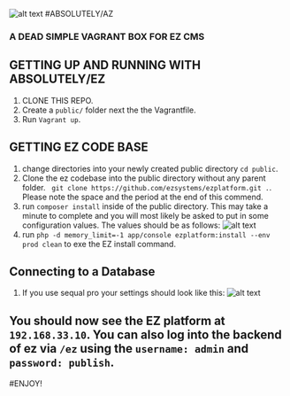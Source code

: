 [logo]: http://imgur.com/a/zrrFl "ABSOLUTELY / EZ"
[config]: http://imgur.com/a/DpVga "Config settings"
[connection]: http://imgur.com/a/JAi5W "mysql connection"
![alt text][logo]
#ABSOLUTELY/AZ
### A DEAD SIMPLE VAGRANT BOX FOR EZ CMS

## GETTING UP AND RUNNING WITH ABSOLUTELY/EZ 
1. CLONE THIS REPO.
2. Create a `public/` folder next the the Vagrantfile.
3. Run `Vagrant up`.

## GETTING EZ CODE BASE
1. change directories into your newly created public directory `cd public`.
2. Clone the ez codebase into the public directory without any parent folder. ` git clone https://github.com/ezsystems/ezplatform.git .`. Please note the space and the period at the end of this commend.
3. run `composer install` inside of the public directory. This may take a minute to complete and you will most likely be asked to put in some configuration values. The values should be as follows: ![alt text][config]
4. run `php -d memory_limit=-1 app/console ezplatform:install --env prod clean` to exe the EZ install command.

## Connecting to a Database
1. If you use sequal pro your settings should look like this: ![alt text][connection]


## You should now see the EZ platform at `192.168.33.10`. You can also log into the backend of ez via `/ez` using the `username: admin` and `password: publish`.

#ENJOY!
